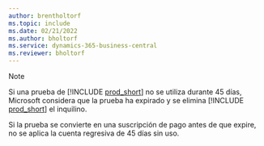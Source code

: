 ```yaml
---
author: brentholtorf
ms.topic: include
ms.date: 02/21/2022
ms.author: bholtorf
ms.service: dynamics-365-business-central
ms.reviewer: bholtorf
---
```

> [!NOTE]
> Si una prueba de [!INCLUDE [prod_short](prod_short.md)] no se utiliza durante 45 días, Microsoft considera que la prueba ha expirado y se elimina [!INCLUDE [prod_short](prod_short.md)] el inquilino.
>
> Si la prueba se convierte en una suscripción de pago antes de que expire, no se aplica la cuenta regresiva de 45 días sin uso.
